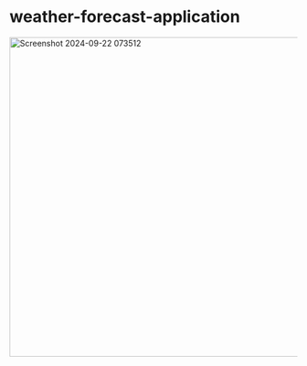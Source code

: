 # weather-forecast-application

<img width="560" alt="Screenshot 2024-09-22 073512" src="https://github.com/user-attachments/assets/b713bd64-7b13-4cf9-8b23-cc981d8f9cec">
